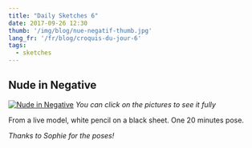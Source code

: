 ```yaml
---
title: "Daily Sketches 6"
date: 2017-09-26 12:30
thumb: '/img/blog/nue-negatif-thumb.jpg'
lang_fr: '/fr/blog/croquis-du-jour-6'
tags:
  - sketches
---
```


## Nude in Negative

[![Nude in Negative](/img/blog/nue-negatif-thumb.jpg)](/img/blog/nue-negatif.jpg)
*You can click on the pictures to see it fully*

From a live model, white pencil on a black sheet. One 20 minutes pose.  

*Thanks to Sophie for the poses!*
